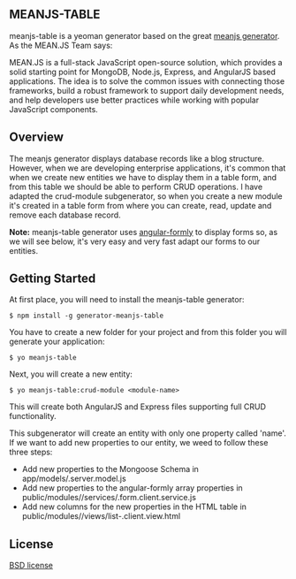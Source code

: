 ## MEANJS-TABLE

meanjs-table is a yeoman generator based on the great [meanjs generator](https://github.com/meanjs/generator-meanjs). As the MEAN.JS Team says:

MEAN.JS is a full-stack JavaScript open-source solution, which provides a solid starting point for MongoDB, Node.js, Express, and AngularJS based applications. The idea is to solve the common issues with connecting those frameworks, build a robust framework to support daily development needs, and help developers use better practices while working with popular JavaScript components.

## Overview

The meanjs generator displays database records like a blog structure. However, when we are developing enterprise applications, it's common that when we create new entities we have to display them in a table form, and from this table we should be able to perform CRUD operations. I have adapted the crud-module subgenerator, so when you create a new module it's created in a table form from where you can create, read, update and remove each database record.

**Note:** meanjs-table generator uses [angular-formly](https://github.com/formly-js/angular-formly) to display forms so, as we will see below, it's very easy and very fast adapt our forms to our entities.

## Getting Started

At first place, you will need to install the meanjs-table generator:

```
$ npm install -g generator-meanjs-table
```

You have to create a new folder for your project and from this folder you will generate your application:

```
$ yo meanjs-table
```

Next, you will create a new entity:

```
$ yo meanjs-table:crud-module <module-name>
```

This will create both AngularJS and Express files supporting full CRUD functionality.

This subgenerator will create an entity with only one property called 'name'. If we want to add new properties to our entity, we weed to follow these three steps:

* Add new properties to the Mongoose Schema in app/models/<module-name>.server.model.js
* Add new properties to the angular-formly array properties in public/modules/<module-name>/services/<module-name>.form.client.service.js
* Add new columns for the new properties in the HTML table in public/modules/<module-name>/views/list-<module-name>.client.view.html


## License

[BSD license](http://opensource.org/licenses/bsd-license.php)
